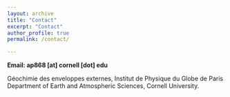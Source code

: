 ```yaml
---
layout: archive
title: "Contact"
excerpt: "Contact"
author_profile: true
permalink: /contact/

---
```

**Email: ap868 [at] cornell [dot] edu**

Géochimie des enveloppes externes, Institut de Physique du Globe de Paris
Department of Earth and Atmospheric Sciences, Cornell University.

